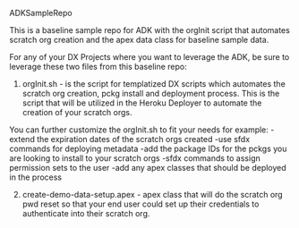 ADKSampleRepo

This is a baseline sample repo for ADK with the orgInit script that automates scratch org creation and the apex data class for baseline sample data. 

For any of your DX Projects where you want to leverage the ADK, be sure to leverage these two files from this baseline repo: 

1) orgInit.sh - is the script for templatized DX scripts which automates the scratch org creation, pckg install and deployment process. This is the script that will be utilized in the Heroku Deployer to automate the creation of your scratch orgs. 

You can further customize the orgInit.sh to fit your needs for example: 
-extend the expiration dates of the scratch orgs created
-use sfdx commands for deploying metadata
-add the package IDs for the pckgs you are looking to install to your scratch orgs
-sfdx commands to assign permission sets to the user 
-add any apex classes that should be deployed in the process 

2) create-demo-data-setup.apex - apex class that will do the scratch org pwd reset so that your end user could set up their credentials to authenticate into their scratch org. 
